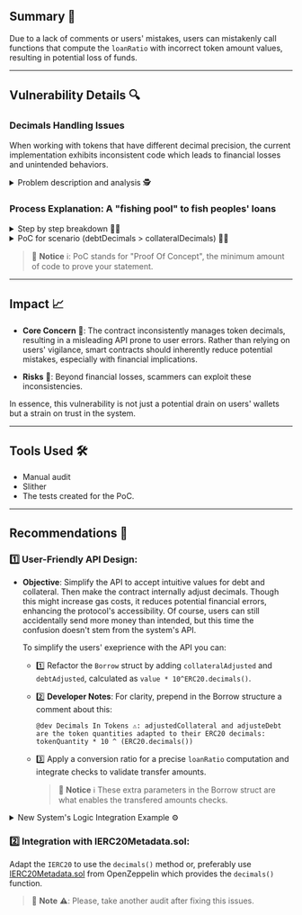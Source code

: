 ## Summary 📌

Due to a lack of comments or users' mistakes, users can mistakenly call functions that compute the `loanRatio` with incorrect token amount values, resulting in potential loss of funds.

---

## Vulnerability Details 🔍

### Decimals Handling Issues

When working with tokens that have different decimal precision, the current implementation exhibits inconsistent code which leads to financial losses and unintended behaviors.

<details> <summary> Problem description and analysis 🕵️ </summary>

The main issue arises from the absence of checks on client-provided input. These checks can be performed using the `ERC20.decimals()` function. Unfortunately, due to the custom version of the ERC20 interface used in the project, `IERC20.decimals()` is missing.

The way `loanRatio` is computed leads to contradictory expected inputs for functions that calculate it:

```
uint256 loanRatio = (debt * 10 ** 18) / collateral;
```

Given that token pairs in a pool can have varying decimals, the possible combinations are:

1️⃣ Decimals Debt Token == Decimals Collateral Token

2️⃣ Decimals Debt Token < Decimals Collateral Token

3️⃣ Decimals Debt Token > Decimals Collateral Token

Given the way the `loanRatio` is computed and considering the above scenarios, the expected input values are:

- (==): Both debt and collateral values multiplied by `10^ERC20.decimals()`.
- (<): Desired debt value multiplied by `10^(debt.decimals) * 10^(Difference in Decimals)`. And collateral value multiplied by `10^(collateral.decimals)`.
- (>): Desired debt value multiplied by `10^(debt.decimals)`. And collateral by `10^(collateral.decimals) * 10^(Difference in Decimals)`.

However, these calculations can lead to significant issues, particularly in scenarios 2 and 3. In them if the user sends the correct adjusted values so the `loanRatio` computation makes sense, later, the quanities of tokens transfered won't be the proper ones as they are not readjusted in the code.

Check the `borrow()` function for example:

If debt token has 8 decimals and collateral token has 6 decimals.

```diff
function borrow(Borrow[] calldata borrows) public {
    for (uint256 i = 0; i < borrows.length; i++) {
        bytes32 poolId = borrows[i].poolId;
        // 🟢 Client sends the adjusted values so loanRatio makes sense
        // 🟢 debt = Quantity * 10^8
        uint256 debt = borrows[i].debt;

         // 🟢 collateral = Quantity * 10^6 * 10^(8-6) = Quantity * 10^6 * 10^2
        uint256 collateral = borrows[i].collateral;

        // more code...

        // make sure the user isn't borrowing too much
        uint256 loanRatio = (debt * 10 ** 18) / collateral;
        if (loanRatio > pool.maxLoanRatio) revert RatioTooHigh();
        // create the loan
        Loan memory loan = Loan({
           // 🟢 We are using the adjusted values
            debt: debt,
            collateral: collateral,
        // More loan parameters...
        });

        // more code...

        // transfer the loan tokens from the pool to the borrower
        // 🟢 In this pool debt manages 8 decimals so this transfer is correct
        IERC20(loan.loanToken).transfer(msg.sender, debt - fees);
        // transfer the collateral tokens from the borrower to the contract
        // 🟢 But collateral manages 6 decimals, and collateral has been
        // adjusted for 8 decimals, thus sending 10^2 more tokens than desired.
        IERC20(loan.collateralToken).transferFrom(
            msg.sender,
            address(this),
            collateral // 🟢 <-- The collateral value is used
        );
       // more code...
    }
}
```

**Attack vectors**: pools resembling scenarios 2 and 3. An example of a pool with valuable assets could be:

- Debt : USDT (6 decimals) 💵
- Collateral : WBTC (8 decimals) 💵

...or vice versa.

> 🚧 **Note** ⚠️: Short auction times can exacerbate the vulnerabilities explained along the report.

</details>

### Process Explanation: A "fishing pool" to fish peoples' loans

<details> <summary> Step by step breakdown 🧑‍🔬 </summary>

### 1️⃣ Initiate Loan Request

> 📘 **Notice** ℹ️: Assume the bitcoin price is lower than its nowadays values, making this loan scenario more realistic. The point of this example does not reside exactly in using WBTC and USDT. Rather it resides in using 2 tokens with real value and different decimals.

- The user intends to borrow 10 USDT and deposit 1 WBTC as collateral.
- The `loanRatio` (before considering token decimals) is:

loanRatio = Debt / Collateral = 10 USDT / 1 WBTC = 10

### 2️⃣ Adjust for Token Decimals

As Solidity only handles integer values, we must adjust for decimals to avoid losing precision.

- **USDT**: Has 6 decimals. Therefore, 10 USDT in its smallest unit is:
  10 \* 10^6 = 10,000,000

- **WBTC**: Has 8 decimals. Therefore, 1 WBTC in its smallest unit is:
  1 \* 10^8 = 100,000,000

### 3️⃣ Adjust Decimals for the `loanRatio` calculation

For the `loanRatio` to be calculated correctly, the decimals of the debt and the collateral must match.

- **USDT**: Already has `10^8` (from the previous step).
- **WBTC**: Needs to be adjusted to match the 8 decimals of USDT. This means multiplying by:
  10^(8 - 6) = 10^2 = 100

This gives collateral's vairable
a WBTC quantity of = 1 WBTC \* 100 = **100 WBTC**

### 4️⃣ Potential Risk

The `loanRatio` calculation will now be accurate, since both the debt and collateral are represented in `10^8` units. However, when the user sends the WBTC as collateral, they won't be sending just 1 WBTC, but rather 100 WBTC!

If, for any reason, the user has approved the transfer of more tokens than intended (e.g., due to a generous approval or some unexpected behavior from some scammer leveraging the `_beforeTokenTranser()` of an ERC777 token compatible with ERC20), they could end up depositing much more collateral than necessary. This could lead to potential theft of their tokens or miscomputations.

> 🚧 **Note** ⚠️ : If WBTC were to be the debt, consequences would be the same but the borrower instead of owing 1 WBTC as expected, he would be owing 100 WBTC.

> 🚧 **Caution** ⚠️ : Always ensure that the token adjustments for decimals are clearly communicated to the user and accurately handled in the smart contract to avoid unexpected token transfers. More on this on the **Recommendations** section.

 </details>

<details> <summary> PoC for scenario (debtDecimals > collateralDecimals) 🧑‍🔧 </summary>

Create a new test file in the tests directory, then run the PoC and read the console logs to guide you through the PoC's code.

Run the PoC with:

```
forge test --match-test test_LosingFundToFishingPool -vvv
```

Code 📝:

```
// SPDX-License-Identifier: UNLICENSED
pragma solidity ^0.8.13;

import "forge-std/Test.sol";
import "../src/Lender.sol";

import "forge-std/console.sol";

// import {ERC20} from "solady/src/tokens/ERC20.sol";
import {ERC20DecimalsMock} from "openzeppelin-contracts/contracts/mocks/token/ERC20DecimalsMock.sol";
import {ERC20} from "openzeppelin-contracts/contracts/token/ERC20/ERC20.sol";

contract WBTCmock is ERC20DecimalsMock {
    constructor(uint8 decimals_) ERC20DecimalsMock(decimals_) ERC20("Wrapped Bitcoin", "WBTC") {}

    function mint(address account, uint256 amount) public virtual {
        _mint(account, amount);
    }
}

contract USDTmock is ERC20DecimalsMock {
    constructor(uint8 decimals_) ERC20DecimalsMock(decimals_) ERC20("Tether", "USDT") {}

    function mint(address account, uint256 amount) public virtual {
        _mint(account, amount);
    }
}

contract FishingPoolPoC is Test {
    Lender public lender;

    WBTCmock public WBTC_mock;
    USDTmock public USDT_mock;

    bytes32 public poolAsCol;

    address public loser = address(0x1);
    address public fisherman = address(0x2);

    uint256 public constant WBTC_BALANCE = 1000;
    uint256 public constant USDT_BALANCE = 100000;

    function setUp() public {
        lender = new Lender();

        // Using ERC20DecimalsMock by OpenZeppelin
        WBTC_mock = new WBTCmock(8);
        USDT_mock = new USDTmock(6);

        // We mint tokens to both addresses.
        WBTC_mock.mint(address(fisherman), WBTC_BALANCE * 10 ** WBTC_mock.decimals());
        WBTC_mock.mint(address(loser), WBTC_BALANCE * 10 ** WBTC_mock.decimals());

        USDT_mock.mint(address(loser), USDT_BALANCE * 10 ** 18);
        USDT_mock.mint(address(fisherman), USDT_BALANCE * 10 ** 18);

        // You end up loosing the token with smaller decimal size, in this case WBTC
        // Pool Example, lost as collateral => USDT, Borrow => WBTC
        createPoolWBTCAsCollatral(fisherman);
    }

    function createPoolWBTCAsCollatral(address l) private returns (Pool memory p) {
        vm.startPrank(l);
        USDT_mock.approve(address(lender), USDT_BALANCE * 10 ** USDT_mock.decimals());
        p = Pool({
            lender: l,
            loanToken: address(USDT_mock),
            collateralToken: address(WBTC_mock),
            minLoanSize: 10 * 10 ** USDT_mock.decimals(),
            poolBalance: 1000 * 10 ** WBTC_mock.decimals(),
            maxLoanRatio: 15 * 10 ** 18,
            auctionLength: 1,
            interestRate: 1000,
            outstandingLoans: 0
        });
        poolAsCol = lender.setPool(p);
        vm.stopPrank();
    }

    function test_LosingFundToFishingPool() public {
        console.log("------ PoC: Losing Funds to Fishing Pool ------");

        console.log("Initiating borrow of 10 USDT in exchange for 1 WBTC as collateral...");

        uint256 wbtcBackToIntFactor = 10 ** WBTC_mock.decimals();
        uint256 usdtBackToIntFactor = 10 ** USDT_mock.decimals();
        uint256 balance = WBTC_mock.balanceOf(loser) / wbtcBackToIntFactor;

        console.log("Initial WBTC balance for borrower: %s WBTC", balance);
        console.log("Expected 1 WBTC increase post-borrow.");

        uint256 usdtBalance = USDT_mock.balanceOf(loser) / usdtBackToIntFactor;
        console.log("Initial USDT balance for borrower: %s USDT", usdtBalance);
        console.log("Expected 1 USDT increase post-borrow.");

        uint8 adjustedDecimals = WBTC_mock.decimals() - USDT_mock.decimals();
        vm.startPrank(loser);
        WBTC_mock.approve(address(lender), 1000);

        console.log("Given maxLoanRatio of the pool is 15, borrowing should occur...");
        uint256 usdtToBorrow = 10 * 10 ** USDT_mock.decimals();
        uint256 btcCollateral = 1 * 10 ** WBTC_mock.decimals() * 10 ** adjustedDecimals;
        console.log("We relaize loanRatio is calculated only adjusting for PIBs and not for tokens decimals.");
        console.log("So we adjust them.");

        Borrow memory b = Borrow({poolId: poolAsCol, debt: usdtToBorrow, collateral: btcCollateral});
        Borrow[] memory borrows = new Borrow[](1);
        borrows[0] = b;

        console.log("Attempting a valid borrow. There shouldn't be a revert...");
        vm.expectRevert();
        lender.borrow(borrows);
        console.log("Revert detected. This shouldn't happen...");

        console.log(
            "We realize if we just call the function with each token adjusted to it's own decimals, loanRatio check will pass."
        );
        console.log("Retrying borrow without adjusting the difference in decimals of tokens");
        usdtToBorrow = 10 * 10 ** USDT_mock.decimals();
        WBTC_mock.approve(address(lender), WBTC_BALANCE * 10 ** WBTC_mock.decimals());
        b = Borrow({poolId: poolAsCol, debt: usdtToBorrow, collateral: btcCollateral});
        borrows = new Borrow[](1);
        borrows[0] = b;
        lender.borrow(borrows);
        console.log("Borrow successfull");
        balance = WBTC_mock.balanceOf(loser) / wbtcBackToIntFactor ;
        console.log("Post-borrow WBTC balance for borrower: %s WBTC", balance);
        console.log("Yes, it's 900, we wanted to give 1 and we gave 100.");
        console.log("Unexpected WBTC loss detected. Lender can potentially end up owning collateral via auction.");

        usdtBalance = USDT_mock.balanceOf(loser) / usdtBackToIntFactor;
        console.log("Post-borrow USDT balance for borrower: %s USDT", usdtBalance);
        console.log("USDT increment observed as expected.");

        vm.stopPrank();
        console.log("------ PoC Complete ------");
    }
}
```

</details>

> 📘 **Notice** ℹ️: PoC stands for "Proof Of Concept", the minimum amount of code to prove your statement.

---

## Impact 📈

- **Core Concern** 🔻: The contract inconsistently manages token decimals, resulting in a misleading API prone to user errors. Rather than relying on users' vigilance, smart contracts should inherently reduce potential mistakes, especially with financial implications.

- **Risks** 🥷: Beyond financial losses, scammers can exploit these inconsistencies.

In essence, this vulnerability is not just a potential drain on users' wallets but a strain on trust in the system.

---

## Tools Used 🛠️

- Manual audit
- Slither
- The tests created for the PoC.

---

## Recommendations 🎯

### 1️⃣ **User-Friendly API Design**:

- **Objective**: Simplify the API to accept intuitive values for debt and collateral. Then make the contract internally adjust decimals. Though this might increase gas costs, it reduces potential financial errors, enhancing the protocol's accessibility. Of course, users can still accidentally send more money than intended, but this time the confusion doesn't stem from the system's API.

  To simplify the users' exeprience with the API you can:

  - 1️⃣ Refactor the `Borrow` struct by adding `collateralAdjusted` and `debtAdjusted`, calculated as `value * 10^ERC20.decimals()`.

  - 2️⃣ **Developer Notes**: For clarity, prepend in the Borrow structure a comment about this:

    ```
    @dev Decimals In Tokens ⚠️: adjustedCollateral and adjusteDebt are the token quantities adapted to their ERC20 decimals:
    tokenQuantity * 10 ^ (ERC20.decimals())
    ```

  - 3️⃣ Apply a conversion ratio for a precise `loanRatio` computation and integrate checks to validate transfer amounts.

    > 📘 **Notice** ℹ️ These extra parameters in the Borrow struct are what enables the transfered amounts checks.

<details> <summary> New System's Logic Integration Example ⚙️ </summary>

Due to the for-loops in the code, we will use private functions instead of modifiers

> 🚧 **Note** ⚠️: The functions shown are illustrative and untested.

**_`New ratio computation`_**

```
function computeRatio(uint256 debt, address debtAddress, uint256 collateral, address collateralAddress) private pure returns (uint256) {
    // 🟢 Prepare values for adjustments computations
    uint256 adjustment;
    uint256 debtDecimals = IERC20(debtAddress).decimals();
    uint256 collateralDecimals = IERC20(collateralAddress).decimals();

    // 🟢 Detect and adjust the value with the smallest decimals
    if (debtDecimals > collateralDecimals) {
        adjustment = 10 ** (debtDecimals - collateralDecimals);
        debt *= adjustment * debtDecimals;
    } else if (collateralDecimals > debtDecimals) {
        adjustment = 10 ** (collateralDecimals - debtDecimals);
        collateral *= adjustment * collateralDecimals;
    } else {
        // Notice as this line will execute when decimals are equal, doesn't matter if using
        // collateral decimals or debt ones.
        adjustment = 10 ** debtDecimals;
    }

    // 🟢 Now the previous formula will be valid
    uint256 loanRatio = (debt * 10 ** 18) / collateral;
    return loanRatio;
}
```

**_`Quantities Checking`_**

```
function checkQuantitiesFormat(uint256 debt, uint256 adjustedDebt, uint256 collateral, uint256 adjustedCollateral, address debtAddress, address collateralAddress) private pure {
    IERC20 collateralTkn = IERC20(collateralAddress).decimals();
    uint256 collateralDecimalsFactor = 10 ** collateralTkn.decmials();

    // 🟢 User must provide both formats and here we check if those formats
    // represent the same value.
    bool validCollateralFormat = ((collateral * collateralDecimalsFactor) == adjustedCollateral);
    if(!validCollateralFormat){
      revert CollateralQuantitesDiffer();
    }

    // 🟢 Same with collateral values.
    IERC20 debtTkn = IERC20(debtAddress);
    uint256 debtDecimalsFactor = 10 ** debtTkn.decmials();
    bool validDebtFormat = ((debt * debtDecimalsFactor) == adjustedDebt);
    if(!validDebtFormat){
      revert DebtQuantitesDiffer();
    }
}
```

</details>

### 2️⃣ **Integration with IERC20Metadata.sol**:

Adapt the `IERC20` to use the `decimals()` method or, preferably use [IERC20Metadata.sol](https://docs.openzeppelin.com/contracts/4.x/api/token/erc20#IERC20Metadata) from OpenZeppelin which provides the `decimals()` function.

> 🚧 **Note** ⚠️: Please, take another audit after fixing this issues.
